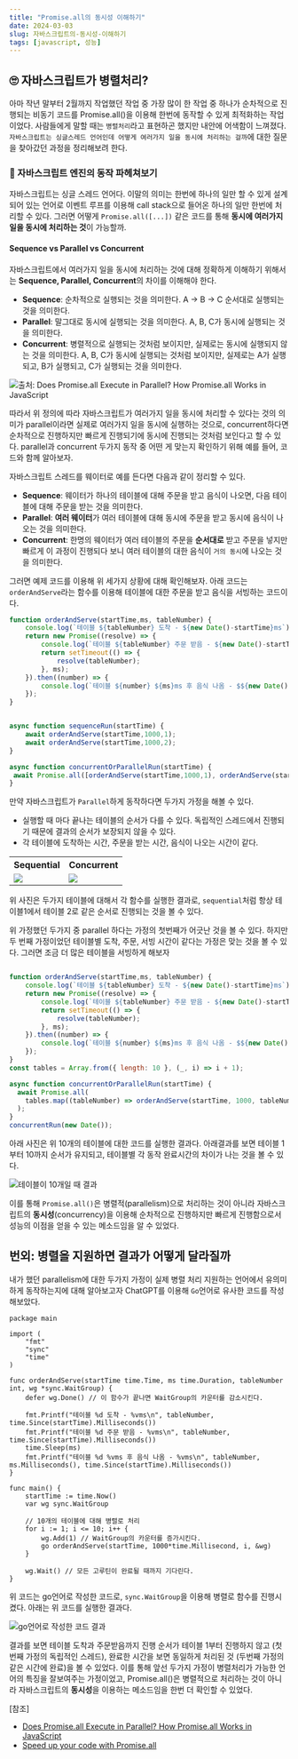```yaml
---
title: "Promise.all의 동시성 이해하기"
date: 2024-03-03
slug: 자바스크립트의-동시성-이해하기
tags: [javascript, 성능]
---
```


## 🙄 자바스크립트가 병렬처리?
아마 작년 말부터 2월까지 작업했던 작업 중 가장 많이 한 작업 중 하나가 순차적으로 진행되는 비동기 코드를 Promise.all()을 이용해 한번에 동작할 수 있게 최적화하는 작업이었다. 
사람들에게 말할 때는 `병렬처리`라고 표현하곤 했지만 내안에 어색함이 느껴졌다. `자바스크립트는 싱글스레드 언어인데 어떻게 여러가지 일을 동시에 처리하는 걸까`에 대한 질문을 찾아갔던 과정을 정리해보려 한다.

### 🤔 자바스크립트 엔진의 동작 파헤쳐보기
자바스크립트는 싱글 스레드 언어다. 이말의 의미는 한번에 하나의 일만 할 수 있게 설계되어 있는 언어로 이벤트 루프를 이용해 call stack으로 들어온 하나의 일만 한번에 처리할 수 있다. 그러면 어떻게 `Promise.all([...])` 같은 코드를 통해 **동시에 여러가지 일을 동시에 처리하는 것**이 가능할까.

#### Sequence vs Parallel vs Concurrent
자바스크립트에서 여러가지 일을 동시에 처리하는 것에 대해 정확하게 이해하기 위해서는 **Sequence, Parallel, Concurrent**의 차이를 이해해야 한다.

- **Sequence**: 순차적으로 실행되는 것을 의미한다. A -> B -> C 순서대로 실행되는 것을 의미한다.
- **Parallel**: 말그대로 동시에 실행되는 것을 의미한다. A, B, C가 동시에 실행되는 것을 의미한다.
- **Concurrent**: 병렬적으로 실행되는 것처럼 보이지만, 실제로는 동시에 실행되지 않는 것을 의미한다. A, B, C가 동시에 실행되는 것처럼 보이지만, 실제로는 A가 실행되고, B가 실행되고, C가 실행되는 것을 의미한다.

![출처: [Does Promise.all Execute in Parallel? How Promise.all Works in JavaScript](https://javascript.plainenglish.io/does-promise-all-execute-in-parallel-how-promise-all-works-in-javascript-fffc2e8d455d)](sequential-concurrent-parallel.png)

따라서 위 정의에 따라 자바스크립트가 여러가지 일을 동시에 처리할 수 있다는 것의 의미가 parallel이라면 실제로 여러가지 일을 동시에 실행하는 것으로, concurrent하다면 순차적으로 진행하지만 빠르게 진행되기에 동시에 진행되는 것처럼 보인다고 할 수 있다. parallel과 concurrent 두가지 동작 중 어떤 게 맞는지 확인하기 위해 예를 들어, 코드와 함께 알아보자.

자바스크립트 스레드를 웨이터로 예를 든다면 다음과 같이 정리할 수 있다.
- **Sequence**: 웨이터가 하나의 테이블에 대해 주문을 받고 음식이 나오면, 다음 테이블에 대해 주문을 받는 것을 의미한다.
- **Parallel**: **여러 웨이터**가 여러 테이블에 대해 동시에 주문을 받고 동시에 음식이 나오는 것을 의미한다.
- **Concurrent**: 한명의 웨이터가 여러 테이블의 주문을 **순서대로** 받고 주문을 넣지만 빠르게 이 과정이 진행되다 보니 여러 테이블의 대한 음식이 `거의 동시`에 나오는 것을 의미한다.

그러면 예제 코드를 이용해 위 세가지 상황에 대해 확인해보자. 아래 코드는 `orderAndServe`라는 함수를 이용해 테이블에 대한 주문을 받고 음식을 서빙하는 코드이다.

```javascript
function orderAndServe(startTime,ms, tableNumber) {
    console.log(`테이블 ${tableNumber} 도착 - ${new Date()-startTime}ms`);
    return new Promise((resolve) => {
        console.log(`테이블 ${tableNumber} 주문 받음 - ${new Date()-startTime}ms`);
        return setTimeout(() => {
            resolve(tableNumber);
        }, ms);
    }).then((number) => {
        console.log(`테이블 ${number} ${ms}ms 후 음식 나옴 - $${new Date()-startTime}ms`);
    });
}


async function sequenceRun(startTime) {
    await orderAndServe(startTime,1000,1);
    await orderAndServe(startTime,1000,2);
}

async function concurrentOrParallelRun(startTime) {
 await Promise.all([orderAndServe(startTime,1000,1), orderAndServe(startTime,1000,2)]);
}
```
만약 자바스크립트가 `Parallel`하게 동작하다면 두가지 가정을 해볼 수 있다.
- 실행할 때 마다 끝나는 테이블의 순서가 다를 수 있다. 독립적인 스레드에서 진행되기 때문에 결과의 순서가 보장되지 않을 수 있다.
- 각 테이블에 도착하는 시간, 주문을 받는 시간, 음식이 나오는 시간이 같다.


<table width="100%" >
    <tr>
        <th>Sequential</th>
        <th>Concurrent</th>
     </tr>
  <tr>
    <td><img src="sequential.png"></td>
    <td><img src="concurrent.png"></td>
   </tr>
  </tr>
</table>

위 사진은 두가지 테이블에 대해서 각 함수를 실행한 결과로, `sequential`처럼 항상 테이블1에서 테이블 2로 같은 순서로 진행되는 것을 볼 수 있다.

위 가정했던 두가지 중 parallel 하다는 가정의 첫번째가 어긋난 것을 볼 수 있다. 하지만 두 번째 가정이었던 테이블별 도착, 주문, 서빙 시간이 같다는 가정은 맞는 것을 볼 수 있다.
그러면 조금 더 많은 테이블을 서빙하게 해보자

```javascript

function orderAndServe(startTime,ms, tableNumber) {
    console.log(`테이블 ${tableNumber} 도착 - ${new Date()-startTime}ms`);
    return new Promise((resolve) => {
        console.log(`테이블 ${tableNumber} 주문 받음 - ${new Date()-startTime}ms`);
        return setTimeout(() => {
            resolve(tableNumber);
        }, ms);
    }).then((number) => {
        console.log(`테이블 ${number} ${ms}ms 후 음식 나옴 - $${new Date()-startTime}ms`);
    });
}
const tables = Array.from({ length: 10 }, (_, i) => i + 1);

async function concurrentOrParallelRun(startTime) {
  await Promise.all(
    tables.map((tableNumber) => orderAndServe(startTime, 1000, tableNumber)),
  );
}
concurrentRun(new Date());
```

아래 사진은 위 10개의 테이블에 대한 코드를 실행한 결과다. 아래결과를 보면 테이블 1부터 10까지 순서가 유지되고, 테이블별 각 동작 완료시간의 차이가 나는 것을 볼 수 있다.

![테이블이 10개일 때 결과](moretable.png)

이를 통해 `Promise.all()`은 병렬적(parallelism)으로 처리하는 것이 아니라 자바스크립트의 **동시성**(concurrency)을 이용해 순차적으로 진행하지만 빠르게 진행함으로서 성능의 이점을 얻을 수 있는 메소드임을 알 수 있었다.


## 번외: 병렬을 지원하면 결과가 어떻게 달라질까
내가 했던 parallelism에 대한 두가지 가정이 실제 병렬 처리 지원하는 언어에서 유의미하게 동작하는지에 대해 알아보고자 ChatGPT를 이용해 `Go`언어로 유사한 코드를 작성해보았다.

```
package main

import (
	"fmt"
	"sync"
	"time"
)

func orderAndServe(startTime time.Time, ms time.Duration, tableNumber int, wg *sync.WaitGroup) {
	defer wg.Done() // 이 함수가 끝나면 WaitGroup의 카운터를 감소시킨다.

	fmt.Printf("테이블 %d 도착 - %vms\n", tableNumber, time.Since(startTime).Milliseconds())
	fmt.Printf("테이블 %d 주문 받음 - %vms\n", tableNumber, time.Since(startTime).Milliseconds())
	time.Sleep(ms)
	fmt.Printf("테이블 %d %vms 후 음식 나옴 - %vms\n", tableNumber, ms.Milliseconds(), time.Since(startTime).Milliseconds())
}

func main() {
	startTime := time.Now()
	var wg sync.WaitGroup

	// 10개의 테이블에 대해 병렬로 처리
	for i := 1; i <= 10; i++ {
		wg.Add(1) // WaitGroup의 카운터를 증가시킨다.
		go orderAndServe(startTime, 1000*time.Millisecond, i, &wg)
	}

	wg.Wait() // 모든 고루틴이 완료될 때까지 기다린다.
}
```
위 코드는 go언어로 작성한 코드로, `sync.WaitGroup`을 이용해 병렬로 함수를 진행시켰다. 아래는 위 코드를 실행한 결과다.

![go언어로 작성한 코드 결과](goresult.png)

결과를 보면 테이블 도착과 주문받음까지 진행 순서가 테이블 1부터 진행하지 않고 (첫번째 가정의 독립적인 스레드), 완료한 시간을 보면 동일하게 처리된 것 (두번째 가정의 같은 시간에 완료)을 볼 수 있었다.
이를 통해 앞선 두가지 가정이 병렬처리가 가능한 언어의 특징을 잘보여주는 가정이었고, Promise.all()은 병렬적으로 처리하는 것이 아니라 자바스크립트의 **동시성**을 이용하는 메소드임을 한번 더 확인할 수 있었다.

[참조]
- [Does Promise.all Execute in Parallel? How Promise.all Works in JavaScript](https://javascript.plainenglish.io/does-promise-all-execute-in-parallel-how-promise-all-works-in-javascript-fffc2e8d455d)
- [Speed up your code with Promise.all](https://dev.to/dperrymorrow/speed-up-your-code-with-promiseall-3d4i)
